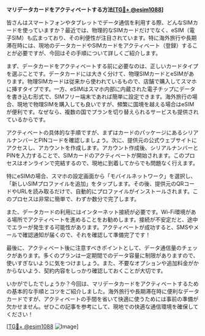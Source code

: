 **マリデータカードをアクティベートする方法[[TG💪+ @esim1088](https://t.me/s/esim1088)]**

皆さんはスマートフォンやタブレットでデータ通信を利用する際、どんなSIMカードを使っていますか？最近では、物理的なSIMカードだけでなく、eSIM（電子SIM）も広まっており、その利便性が注目されています。特に海外旅行や長期滞在時には、現地のデータカードやSIMカードをアクティベート（登録）することが必要ですが、今回はその手順について詳しくご紹介します。

まず、データカードをアクティベートする前に必要なのは、正しいカードタイプを選ぶことです。データカードには大きく分けて、物理SIMカードとeSIMがあります。物理SIMカードは従来から使われているもので、店舗で購入してスマホに挿すタイプです。一方、eSIMはスマホ内部に内蔵された電子チップにデータを書き込む形式で、SIMフリー端末であれば簡単に設定できます。海外旅行の場合、現地で物理SIMを購入しても良いですが、頻繁に国境を越える場合はeSIMが便利です。なぜなら、複数の国でプランを切り替えられるサービスも提供されているからです。

アクティベートの具体的な手順ですが、まずはカードのパッケージにあるシリアルナンバーとPINコードを確認しましょう。次に、提供元の公式ウェブサイトにアクセスし、アカウントを作成します。アカウント作成後、シリアルナンバーとPINを入力することで、SIMカードのアクティベートが開始されます。このプロセスはオンラインで完結するので、現地に到着してからでも問題なく行えます。

特にeSIMの場合、スマホの設定画面から「モバイルネットワーク」を選択し、「新しいSIMプロファイルを追加」をタップします。その後、提供元のQRコードやURLを読み取るだけで、自動的にプロファイルがインストールされます。このプロセスは非常に簡単で、わずか数分で完了します。

また、データカードの利用にはインターネット接続が必要です。Wi-Fi環境がある場所でアクティベートを進めることをお勧めします。接続が不安定だと、途中でエラーが発生する可能性があります。アクティベートが成功すると、SMSやメールで確認通知が届くので、それを確認して準備完了です！

最後に、アクティベート後に注意すべきポイントとして、データ通信量のチェックがあります。多くのプランは一定期間でのデータ容量に制限がありますので、使いすぎないように気をつけましょう。また、不要なオプションや追加料金がかからないよう、契約内容をしっかり確認しておくことが大切です。

いかがでしたでしょうか？今回は、マリデータカードをアクティベートするための基本的な手順とコツをご紹介しました。海外旅行や長期滞在時に便利なデータカードですが、アクティベートの手間を省いて快適に使うためには事前の準備が欠かせません。ぜひこの記事を参考にして、現地での快適な通信環境を確保してください！

[[TG💪+ @esim1088](https://t.me/s/esim1088) ![Image](https://i.postimg.cc/Y0z9fWf4/image.png)]